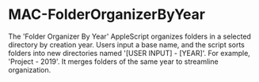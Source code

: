 # MAC-FolderOrganizerByYear
The 'Folder Organizer By Year' AppleScript organizes folders in a selected directory by creation year. Users input a base name, and the script sorts folders into new directories named '[USER INPUT] - [YEAR]'. For example, 'Project - 2019'. It merges folders of the same year to streamline organization.
